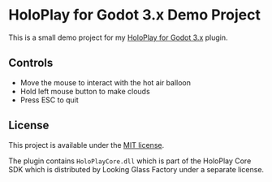 # HoloPlay for Godot 3.x Demo Project

This is a small demo project for my [HoloPlay for Godot 3.x](https://github.com/CaptainProton42/GodotHoloPlay) plugin.

## Controls

* Move the mouse to interact with the hot air balloon
* Hold left mouse button to make clouds
* Press ESC to quit

## License

This project is available under the [MIT license](LICENSE.md).

The plugin contains `HoloPlayCore.dll` which is part of the HoloPlay Core SDK which is distributed by Looking Glass Factory under a separate license.